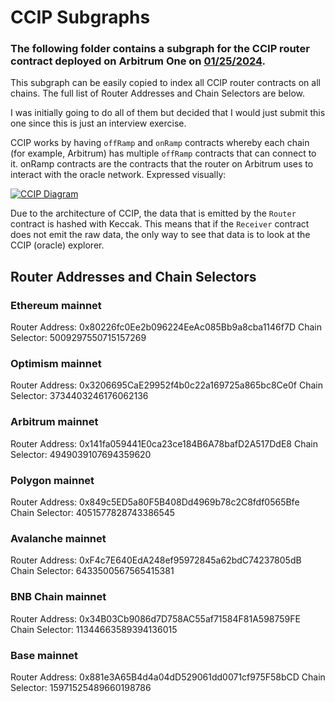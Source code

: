 # CCIP Subgraphs

### The following folder contains a subgraph for the CCIP router contract deployed on Arbitrum One on [01/25/2024](https://twitter.com/chainlink/status/1750580692252086512 "Announcement Tweet").

This subgraph can be easily copied to index all CCIP router contracts on all chains. The full list of Router Addresses and Chain Selectors are below.

I was initially going to do all of them but decided that I would just submit this one since this is just an interview exercise.

CCIP works by having `offRamp` and `onRamp` contracts whereby each chain (for example, Arbitrum) has multiple `offRamp` contracts that can connect to it. onRamp contracts are the contracts that the router on Arbitrum uses to interact with the oracle network. Expressed visually:

[![CCIP Diagram](images/ccip-diagram-04_v04.webp)](https://github.com/mitchhs12/ccip_subgraphs/blob/main/images/ccip-diagram-04_v04.webp)

Due to the architecture of CCIP, the data that is emitted by the `Router` contract is hashed with Keccak.
This means that if the `Receiver` contract does not emit the raw data, the only way to see that data is to look at the CCIP (oracle) explorer.

## Router Addresses and Chain Selectors

### Ethereum mainnet

Router Address: 0x80226fc0Ee2b096224EeAc085Bb9a8cba1146f7D
Chain Selector: 5009297550715157269

### Optimism mainnet

Router Address: 0x3206695CaE29952f4b0c22a169725a865bc8Ce0f
Chain Selector: 3734403246176062136

### Arbitrum mainnet

Router Address: 0x141fa059441E0ca23ce184B6A78bafD2A517DdE8
Chain Selector: 4949039107694359620

### Polygon mainnet

Router Address: 0x849c5ED5a80F5B408Dd4969b78c2C8fdf0565Bfe
Chain Selector: 4051577828743386545

### Avalanche mainnet

Router Address: 0xF4c7E640EdA248ef95972845a62bdC74237805dB
Chain Selector: 6433500567565415381

### BNB Chain mainnet

Router Address: 0x34B03Cb9086d7D758AC55af71584F81A598759FE
Chain Selector: 11344663589394136015

### Base mainnet

Router Address: 0x881e3A65B4d4a04dD529061dd0071cf975F58bCD
Chain Selector: 15971525489660198786
